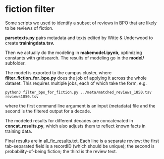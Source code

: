 fiction filter
==============

Some scripts we used to identify a subset of reviews in BPO that are likely to be reviews of fiction.

**parsetexts.py** pairs metadata and texts edited by Witte & Underwood to create **trainingdata.tsv.**

Then we actually do the modeling in **makemodel.ipynb**, optimizing constants with gridsearch. The results of modeling go in the **model/** subfolder.

The model is exported to the campus cluster, where **filter_fiction_for_bpo.py** does the job of applying it across the whole dataset. This requires multiple jobs, each of which take the form, e.g.

    python3 filter_bpo_for_fiction.py ../meta/matched_reviews_1850.tsv reviews1850.tsv

where the first command line argument is an input (metadata) file and the second is the filtered output for a decade.

The modeled results for different decades are concatenated in **concat_results.py**, which also adjusts them to reflect known facts in training data.

Final results are in [all_fic_results.txt](https://www.dropbox.com/s/ybnm2trgl3qizsr/all_fic_reviews.txt?dl=0). Each line is a separate review; the first tab-separated field is a recordID (which should be unique); the second is probability-of-being fiction; the third is the review text.
